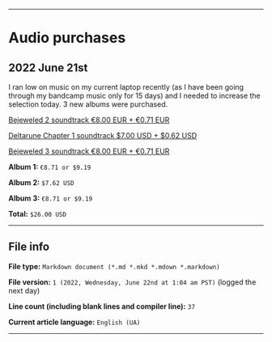 
***

# Audio purchases

## 2022 June 21st

I ran low on music on my current laptop recently (as I have been going through my bandcamp music only for 15 days) and I needed to increase the selection today. 3 new albums were purchased.

[Bejeweled 2 soundtrack €8.00 EUR + €0.71 EUR](https://skaven252.bandcamp.com/album/bejeweled-2/)

[Deltarune Chapter 1 soundtrack $7.00 USD + $0.62 USD](https://tobyfox.bandcamp.com/album/deltarune-chapter-1-ost/)

[Bejeweled 3 soundtrack €8.00 EUR + €0.71 EUR](https://skaven252.bandcamp.com/album/bejeweled-3/)

**Album 1:** `€8.71 or $9.19`

**Album 2:** `$7.62 USD`

**Album 3:** `€8.71 or $9.19`

**Total:** `$26.00 USD`

***

## File info

**File type:** `Markdown document (*.md *.mkd *.mdown *.markdown)`

**File version:** `1 (2022, Wednesday, June 22nd at 1:04 am PST)` (logged the next day)

**Line count (including blank lines and compiler line):** `37`

**Current article language:** `English (UA)`

***

